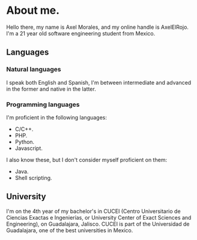 # About me.
Hello there, my name is Axel Morales, and my online handle is AxelElRojo. I'm a 21 year old software engineering student from Mexico.
## Languages
### Natural languages
I speak both English and Spanish, I'm between intermediate and advanced in the former and native in the latter.
### Programming languages
I'm proficient in the following languages:
* C/C++.
* PHP.
* Python.
* Javascript.

I also know these, but I don't consider myself proficient on them:
* Java.
* Shell scripting.
## University
I'm on the 4th year of my bachelor's in CUCEI (Centro Universitario de Ciencias Exactas e Ingenierías, or University Center of Exact Sciences and Engineering), on Guadalajara, Jalisco. CUCEI is part of the Universidad de Guadalajara, one of the best universities in Mexico.
